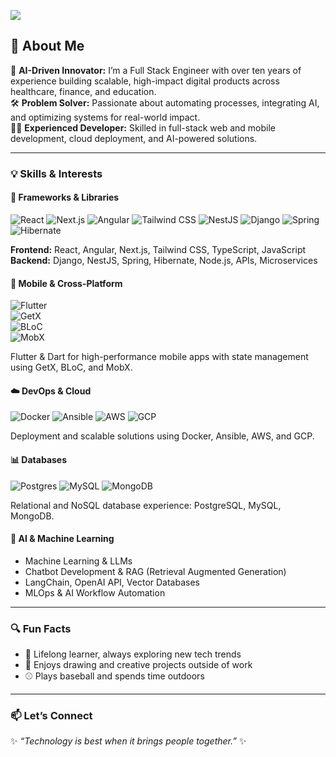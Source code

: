 <img src="images/svg/header_en.svg"></img>

## 👾 About Me

🌱 **AI-Driven Innovator:** I’m a Full Stack Engineer with over ten years of experience building scalable, high-impact digital products across healthcare, finance, and education.  
🛠️ **Problem Solver:** Passionate about automating processes, integrating AI, and optimizing systems for real-world impact.  
👨‍💻 **Experienced Developer:** Skilled in full-stack web and mobile development, cloud deployment, and AI-powered solutions.

---

### 💡 Skills & Interests

#### 🔧 Frameworks & Libraries
![React](https://img.shields.io/badge/REACT-61DAFB.svg?&style=flat&logo=react&logoColor=black)
![Next.js](https://img.shields.io/badge/NEXT.JS-000000.svg?&style=flat&logo=nextdotjs&logoColor=white)
![Angular](https://img.shields.io/badge/ANGULAR-DD0031.svg?&style=flat&logo=angular&logoColor=white)
![Tailwind CSS](https://img.shields.io/badge/TAILWIND_CSS-38B2AC.svg?&style=flat&logo=tailwind-css&logoColor=white)
![NestJS](https://img.shields.io/badge/NESTJS-E0234E.svg?&style=flat&logo=nestjs&logoColor=white)
![Django](https://img.shields.io/badge/DJANGO-092E20.svg?&style=flat&logo=django&logoColor=white)
![Spring](https://img.shields.io/badge/SPRING-6DB33F.svg?&style=flat&logo=spring&logoColor=white)
![Hibernate](https://img.shields.io/badge/HIBERNATE-121011.svg?&style=flat&logo=red-hat&logoColor=white)  

**Frontend:** React, Angular, Next.js, Tailwind CSS, TypeScript, JavaScript  
**Backend:** Django, NestJS, Spring, Hibernate, Node.js, APIs, Microservices  

#### 📱 Mobile & Cross-Platform
![Flutter](https://img.shields.io/badge/FLUTTER-02569B.svg?&style=flat&logo=flutter&logoColor=white)  
![GetX](https://img.shields.io/badge/GETX-%23121011.svg?&style=flat&logo=getx&logoColor=white)  
![BLoC](https://img.shields.io/badge/BLOC-%23121011.svg?&style=flat&logo=bloc&logoColor=white)  
![MobX](https://img.shields.io/badge/MOBX-%23121011.svg?&style=flat&logo=mobx&logoColor=white)  

Flutter & Dart for high-performance mobile apps with state management using GetX, BLoC, and MobX.

#### ☁️ DevOps & Cloud
![Docker](https://img.shields.io/badge/DOCKER-2496ED.svg?&style=flat&logo=docker&logoColor=white)
![Ansible](https://img.shields.io/badge/ANSIBLE-%231A1918.svg?&style=flat&logo=ansible&logoColor=white)
![AWS](https://img.shields.io/badge/AMAZON%20AWS-232F3E.svg?&style=flat&logo=amazon-aws&logoColor=white)
![GCP](https://img.shields.io/badge/GOOGLE%20CLOUD%20PLATFORM-4285F4.svg?&style=flat&logo=google-cloud&logoColor=white)  

Deployment and scalable solutions using Docker, Ansible, AWS, and GCP.

#### 📊 Databases
![Postgres](https://img.shields.io/badge/POSTGRES-%23316192.svg?&style=flat&logo=postgresql&logoColor=white)
![MySQL](https://img.shields.io/badge/MYSQL-4479A1.svg?&style=flat&logo=mysql&logoColor=white)
![MongoDB](https://img.shields.io/badge/MONGODB-47A248.svg?&style=flat&logo=mongodb&logoColor=white)  

Relational and NoSQL database experience: PostgreSQL, MySQL, MongoDB.

#### 🤖 AI & Machine Learning
- Machine Learning & LLMs  
- Chatbot Development & RAG (Retrieval Augmented Generation)  
- LangChain, OpenAI API, Vector Databases  
- MLOps & AI Workflow Automation  

---


### 🔍 Fun Facts
- 📖 Lifelong learner, always exploring new tech trends  
- 🎨 Enjoys drawing and creative projects outside of work  
- ⚾ Plays baseball and spends time outdoors  

---

### 📫 Let’s Connect
✨ _“Technology is best when it brings people together.”_ ✨  
